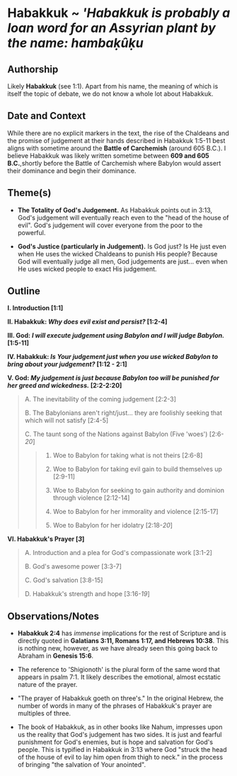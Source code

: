 # Habakkuk ~ *'Habakkuk is probably a loan word for an Assyrian plant by the name: hambaḳûḳu*


## Authorship
Likely **Habakkuk** (see 1:1).  Apart from his name, the meaning of which is itself the topic of debate, we do not know a whole lot about Habakkuk.


## Date and Context
While there are no explicit markers in the text, the rise of the Chaldeans and the promise of judgement at their hands described in Habakkuk 1:5-11 best aligns with sometime around the **Battle of Carchemish** (around 605 B.C.).  I believe Habakkuk was likely written sometime between **609 and 605 B.C.**,shortly before the Battle of Carchemish where Babylon would assert their dominance and begin their dominance.


## Theme(s)
- **The Totality of God's Judgement.**  As Habakkuk points out in 3:13, God's judgement will eventually reach even to the "head of the house of evil".  God's judgement will cover everyone from the poor to the powerful.

- **God's Justice (particularly in Judgement).**  Is God just?  Is He just even when He uses the wicked Chaldeans to punish His people?  Because God will eventually judge all men, God judgements are just... even when He uses wicked people to exact His judgement.


## Outline
**I. Introduction  [1:1]**

**II. Habakkuk: *Why does evil exist and persist?*  [1:2-4]**

**III. God: *I will execute judgement using Babylon and I will judge Babylon.*  [1:5-11]**

**IV. Habakkuk: *Is Your judgement just when you use wicked Babylon to bring about your judgement?* [1:12 - 2:1]**

**V. God: *My judgement is just because Babylon too will be punished for her greed and wickedness.*  [2:2-2:20]**

  > A. The inevitability of the coming judgement [2:2-3]
  > 
  > B. The Babylonians aren't right/just... they are foolishly seeking that which will not satisfy  [2:4-5]
  > 
  > C. The taunt song of the Nations against Babylon (Five 'woes')  [2:6-*20*]
  > 
  > > 1. Woe to Babylon for taking what is not theirs  [2:6-8]
  > > 
  > > 2. Woe to Babylon for taking evil gain to build themselves up  [2:9-11]
  > > 
  > > 3. Woe to Babylon for seeking to gain authority and dominion through violence  [2:12-14]
  > > 
  > > 4. Woe to Babylon for her immorality and violence  [2:15-17]
  > > 
  > > 5. Woe to Babylon for her idolatry  [2:18-*20*]

**VI. Habakkuk's Prayer [*3*]**

  > A. Introduction and a plea for God's compassionate work  [3:1-2]
  > 
  > B. God's awesome power  [3:3-7]
  > 
  > C. God's salvation  [3:8-15]
  > 
  > D. Habakkuk's strength and hope  [3:16-*19*]


## Observations/Notes
  - **Habakkuk 2:4** has *immense* implications for the rest of Scripture and is directly quoted in **Galatians 3:11, Romans 1:17, and Hebrews 10:38**.  This is nothing new, however, as we have already seen this going back to Abraham in **Genesis 15:6**.

  - The reference to 'Shigionoth' is the plural form of the same word that appears in psalm 7:1.  It likely describes the emotional, almost ecstatic nature of the prayer.

  - "The prayer of Habakkuk goeth on three's."  In the original Hebrew, the number of words in many of the phrases of Habakkuk's prayer are multiples of three.

  - The book of Habakkuk, as in other books like Nahum, impresses upon us the reality that God's judgement has two sides.  It is just and fearful punishment for God's enemies, but is hope and salvation for God's people.  This is typified in Habakkuk in 3:13 where God "struck the head of the house of evil to lay him open from thigh to neck." in the process of bringing "the salvation of Your anointed".
